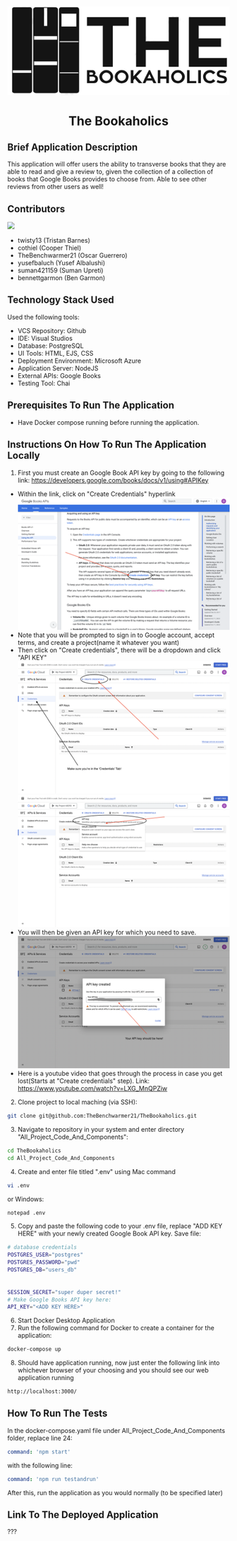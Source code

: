 ![alt text](/All_Project_Code_And_Components/resources/img/zz.PNG?raw=true)
# <p align="center"> The Bookaholics </p>


## Brief Application Description
This application will offer users the ability to transverse books that they are able to read and give a review to, given the collection of a collection of books that Google Books provides to choose from. Able to see other reviews from other users as well!


## Contributors
<a href="https://github.com/TheBenchwarmer21/TheBookaholics/graphs/contributors">
 <img src="https://contrib.rocks/image?repo=TheBenchwarmer21/TheBookaholics" />
</a>


- twisty13 (Tristan Barnes)
- cothiel (Cooper Thiel)
- TheBenchwarmer21 (Oscar Guerrero)
- yusefbaluch (Yusef Albalushi)
- suman421159 (Suman Upreti)
- bennettgarmon (Ben Garmon)


## Technology Stack Used


Used the following tools:


- VCS Repository: Github
- IDE: Visual Studios
- Database: PostgreSQL
- UI Tools: HTML, EJS, CSS
- Deployment Environment: Microsoft Azure
- Application Server: NodeJS
- External APIs: Google Books
- Testing Tool: Chai


## Prerequisites To Run The Application


- Have Docker compose running before running the application.


## Instructions On How To Run The Application Locally
1. First you must create an Google Book API key by going to the following link: https://developers.google.com/books/docs/v1/using#APIKey
- Within the link, click on "Create Credentials" hyperlink
![alt text](/All_Project_Code_And_Components/resources/img/Step1.png?raw=true)
- Note that you will be prompted to sign in to Google account, accept terms, and create a project(name it whatever you want)
- Then click on "Create credentials", there will be a dropdown and click "API KEY"
![alt text](/All_Project_Code_And_Components/resources/img/Step2.png?raw=true)
![alt text](/All_Project_Code_And_Components/resources/img/Step3.png?raw=true)
- You will then be given an API key for which you need to save.
![alt text](/All_Project_Code_And_Components/resources/img/Step4.png?raw=true)
- Here is a youtube video that goes through the process in case you get lost(Starts at "Create credentials" step). Link: https://www.youtube.com/watch?v=LXG_MnQPZiw
2. Clone project to local maching (via SSH):
``` sh
git clone git@github.com:TheBenchwarmer21/TheBookaholics.git
```
3. Navigate to repository in your system and enter directory "All_Project_Code_And_Components":
``` sh
cd TheBookaholics
cd All_Project_Code_And_Components
```


4. Create and enter file titled ".env" using 
Mac command
``` sh
vi .env
```
or Windows:
``` sh
notepad .env
```
5. Copy and paste the following code to your .env file, replace "ADD KEY HERE" with your newly created Google Book API key. Save file:


``` sh
# database credentials
POSTGRES_USER="postgres"
POSTGRES_PASSWORD="pwd"
POSTGRES_DB="users_db"


SESSION_SECRET="super duper secret!"
# Make Google Books API key here:
API_KEY="<ADD KEY HERE>"
```
6. Start Docker Desktop Application
7. Run the following command for Docker to create a container for the application:
``` sh
docker-compose up
```
8. Should have application running, now just enter the following link into whichever browser of your choosing and you should see our web application running
``` sh
http://localhost:3000/
```


## How To Run The Tests


In the docker-compose.yaml file under All_Project_Code_And_Components folder, replace line 24:


```yaml
command: 'npm start'
```


with the following line:


```yaml
command: 'npm run testandrun'
```


After this, run the application as you would normally (to be specified later)
## Link To The Deployed Application


???












